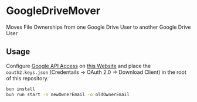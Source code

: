# GoogleDriveMover

Moves File Ownerships from one Google Drive User to another Google Drive User

## Usage

Configure [Google API Access](https://console.cloud.google.com/apis/dashboard) on [this Website](https://console.cloud.google.com/apis/dashboard) and place the `oauth2.keys.json` (Credentails -> OAuth 2.0 -> Download Client) in the root of this repository.

```bash
bun install
bun run start -n newOwnerEmail -o oldOwnerEmail
```
